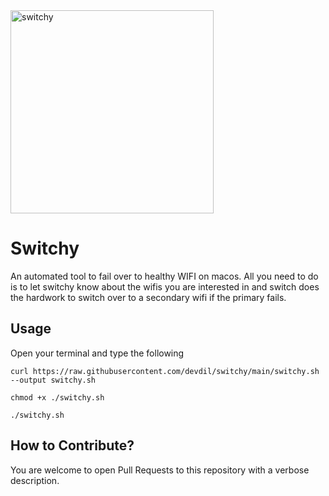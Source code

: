 <img width="325" alt="switchy" src="https://user-images.githubusercontent.com/5098875/180658488-2f7cffab-e805-40c0-a555-106f934db0a0.png">

# Switchy

An automated tool to fail over to healthy WIFI on macos.
All you need to do is to let switchy know about the wifis you are interested in
and switch does the hardwork to switch over to a secondary wifi if the primary
fails.

## Usage

Open your terminal and type the following

```console
curl https://raw.githubusercontent.com/devdil/switchy/main/switchy.sh --output switchy.sh
```
```console
chmod +x ./switchy.sh
```
```console
./switchy.sh
```

## How to Contribute?

You are welcome to open Pull Requests to this repository with a verbose description.
